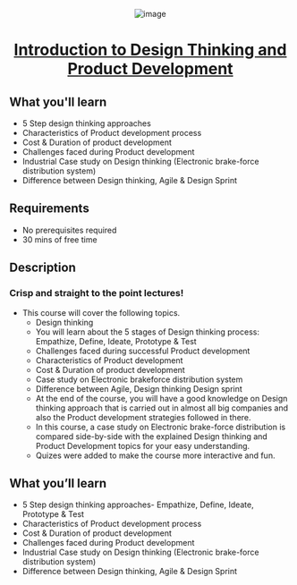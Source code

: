 <div align="center">

![image](https://user-images.githubusercontent.com/51442719/170886636-d5b325a1-7e2d-43d1-96ea-cd0ca74c6043.png)
  
  
# [Introduction to Design Thinking and Product Development](https://www.udemy.com/course/design-thinking-product-development/)

</div>
  
## What you'll learn
- 5 Step design thinking approaches
- Characteristics of Product development process
- Cost & Duration of product development
- Challenges faced during Product development
- Industrial Case study on Design thinking (Electronic brake-force distribution system)
- Difference between Design thinking, Agile & Design Sprint

## Requirements
- No prerequisites required
- 30 mins of free time

## Description
### Crisp and straight to the point lectures!
- This course will cover the following topics.
  - Design thinking
  - You will learn about the 5 stages of Design thinking process: Empathize, Define, Ideate, Prototype & Test
  - Challenges faced during successful Product development
  - Characteristics of Product development
  - Cost & Duration of product development
  - Case study on Electronic brakeforce distribution system
  - Difference between Agile, Design thinking Design sprint
  - At the end of the course, you will have a good knowledge on Design thinking approach that is carried out in almost all big companies and also the Product development strategies followed in there.
  - In this course, a case study on Electronic brake-force distribution is compared side-by-side with the explained Design thinking and Product Development topics for your easy understanding. 
  - Quizes were added to make the course more interactive and fun.

## What you’ll learn
- 5 Step design thinking approaches- Empathize, Define, Ideate, Prototype & Test
- Characteristics of Product development process
- Cost & Duration of product development
- Challenges faced during Product development
- Industrial Case study on Design thinking (Electronic brake-force distribution system)
- Difference between Design thinking, Agile & Design Sprint

